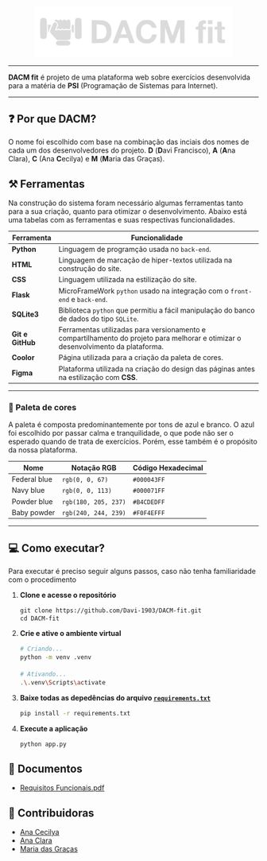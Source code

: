 <p align="center">
    <img src="static/media/DACM-fit - footer.svg" width="400" loading="lazy">
</p>

---

**DACM fit** é projeto de uma plataforma web sobre exercícios desenvolvida para a matéria de **PSI** (Programação de Sistemas para Internet).

<!-- Gif da plataforma -->

---

## ❓ Por que DACM?

O nome foi escolhido com base na combinação das inciais dos nomes de cada um dos desenvolvedores do projeto. **D** (**D**avi Francisco), **A** (**A**na Clara), **C** (Ana **C**ecilya) e **M** (**M**aria das Graças).

## ⚒️ Ferramentas

Na construção do sistema foram necessário algumas ferramentas tanto para a sua criação, quanto para otimizar o desenvolvimento.
Abaixo está uma tabelas com as ferramentas e suas respectivas funcionalidades.

| Ferramenta | Funcionalidade |
| ---------- | -------------- |
| **Python** | Linguagem de programção usada no `back-end`. |
| **HTML** | Linguagem de marcação de hiper-textos utilizada na construção do site. |
| **CSS** | Linguagem utilizada na estilização do site. |
| **Flask** | MicroFrameWork `python` usado na integração com o `front-end` e `back-end`. |
| **SQLite3** | Biblioteca `python` que permitiu a fácil manipulação do banco de dados do tipo `SQLite`. |
| **Git e GitHub** | Ferramentas utilizadas para versionamento e compartilhamento do projeto para melhorar e otimizar o desenvolvimento da plataforma. |
| **Coolor** | Página utilizada para a criação da paleta de cores. |
| **Figma** | Plataforma utilizada na criação do design das páginas antes na estilização com **CSS**. |

---

### 🎨 Paleta de cores

A paleta é composta predominantemente por tons de azul e branco. O azul foi escolhido por passar calma e tranquilidade, o que pode não ser o esperado quando de trata de exercícios. Porém, esse também é o propósito da nossa plataforma.

| Nome | Notação RGB | Código Hexadecimal |
| ---- | ----------- | ------------------ |
| Federal blue | `rgb(0, 0, 67)` | `#000043FF` |
| Navy blue | `rgb(0, 0, 113)` | `#000071FF` |
| Powder blue | `rgb(180, 205, 237)` | `#B4CDEDFF` |
| Baby powder | `rgb(240, 244, 239)` | `#F0F4EFFF` |

<!-- 2 imagens para mostrar o uso das cores -->

---

## 💻 Como executar?

Para executar é preciso seguir alguns passos, caso não tenha familiaridade com o procedimento

1. **Clone e acesse o repositório**

    ```git
    git clone https://github.com/Davi-1903/DACM-fit.git
    cd DACM-fit
    ```

2. **Crie e ative o ambiente virtual**

    ```sh
    # Criando...
    python -m venv .venv

    # Ativando...
    .\.venv\Scripts\activate
    ```

3. **Baixe todas as depedências do arquivo [`requirements.txt`](requirements.txt)**

    ```sh
    pip install -r requirements.txt
    ```

4. **Execute a aplicação**

    ```sh
    python app.py
    ```

## 📄 Documentos

- [Requisitos Funcionais.pdf](documents/Requisitos%20Funcionais.pdf)

## 👩 Contribuidoras

- [Ana Cecilya](https://github.com/cecilya1)
- [Ana Clara](https://github.com/anaclaraa1)
- [Maria das Graças](https://github.com/mgdantas1)
